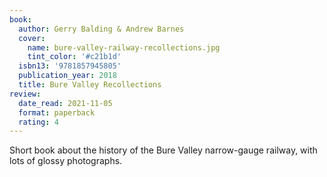 ```yaml
---
book:
  author: Gerry Balding & Andrew Barnes
  cover:
    name: bure-valley-railway-recollections.jpg
    tint_color: '#c21b1d'
  isbn13: '9781857945805'
  publication_year: 2018
  title: Bure Valley Recollections
review:
  date_read: 2021-11-05
  format: paperback
  rating: 4
---
```


Short book about the history of the Bure Valley narrow-gauge railway, with lots of glossy photographs.